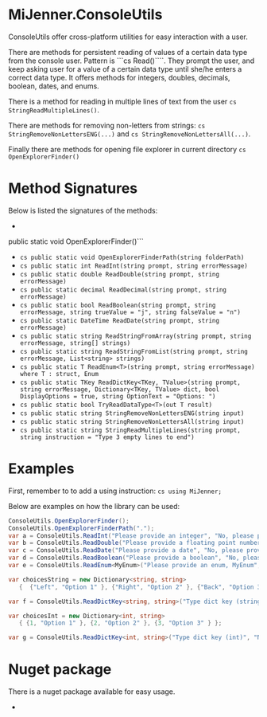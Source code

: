 # MiJenner.ConsoleUtils
ConsoleUtils offer cross-platform utilities for easy interaction with a user. 

There are methods for persistent reading of values of a certain data type from the console user. Pattern is ```cs
Read<datatype>()````. They prompt the user, and keep asking user for a value of a certain data type until she/he enters a correct data type. It offers methods for integers, doubles, decimals, boolean, dates, and enums. 

There is a method for reading in multiple lines of text from the user ```cs
StringReadMultipleLines()```. 

There are methods for removing non-letters from strings: ```cs
StringRemoveNonLettersENG(...)``` and ```cs
StringRemoveNonLettersAll(...)```. 

Finally there are methods for opening file explorer in current directory ```cs
OpenExplorerFinder()```

# Method Signatures 

Below is listed the signatures of the methods: 
* ```cs
public static void OpenExplorerFinder()```
* ```cs public static void OpenExplorerFinderPath(string folderPath)```
* ```cs public static int ReadInt(string prompt, string errorMessage)```
* ```cs public static double ReadDouble(string prompt, string errorMessage)```
* ```cs public static decimal ReadDecimal(string prompt, string errorMessage)```
* ```cs public static bool ReadBoolean(string prompt, string errorMessage, string trueValue = "j", string falseValue = "n")```
* ```cs public static DateTime ReadDate(string prompt, string errorMessage)```
* ```cs public static string ReadStringFromArray(string prompt, string errorMessage, string[] strings)```
* ```cs public static string ReadStringFromList(string prompt, string errorMessage, List<string> strings)```
* ```cs public static T ReadEnum<T>(string prompt, string errorMessage) where T : struct, Enum```
* ```cs public static TKey ReadDictKey<TKey, TValue>(string prompt, string errorMessage, Dictionary<TKey, TValue> dict, bool DisplayOptions = true, string OptionText = "Options: ")```
* ```cs public static bool TryReadDataType<T>(out T result)```
* ```cs public static string StringRemoveNonLettersENG(string input)```
* ```cs public static string StringRemoveNonLettersAll(string input)```
* ```cs public static string StringReadMultipleLines(string prompt, string instruction = "Type 3 empty lines to end")```

# Examples 
First, remember to to add a using instruction: 
```cs using MiJenner;```

Below are examples on how the library can be used: 
```cs 
ConsoleUtils.OpenExplorerFinder();
ConsoleUtils.OpenExplorerFinderPath("."); 
var a = ConsoleUtils.ReadInt("Please provide an integer", "No, please provide an integer");
var b = ConsoleUtils.ReadDouble("Please provide a floating point number", "No, please provide a floating point number");
var c = ConsoleUtils.ReadDate("Please provide a date", "No, please provide a date");
var d = ConsoleUtils.ReadBoolean("Please provide a boolean", "No, please provide a boolean", "t", "f");
var e = ConsoleUtils.ReadEnum<MyEnum>("Please provide an enum, MyEnum", "No, please provide an enum, MyEnum");

var choicesString = new Dictionary<string, string>
   {  {"Left", "Option 1" }, {"Right", "Option 2" }, {"Back", "Option 3" } };

var f = ConsoleUtils.ReadDictKey<string, string>("Type dict key (string)", "Nope", choicesString);

var choicesInt = new Dictionary<int, string>
   { {1, "Option 1" }, {2, "Option 2" }, {3, "Option 3" } };

var g = ConsoleUtils.ReadDictKey<int, string>("Type dict key (int)", "Nope", choicesInt);
```

# Nuget package 
There is a nuget package available for easy usage. 






* 
